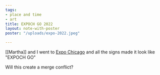 ```yaml
---
tags:
- place and time
- art
title: EXPOCH GO 2022
layout: note-with-poster
poster: "/uploads/expo-2022.jpeg"

---
```

\[\[Martha\]\] and I went to [Expo Chicago](https://www.expochicago.com) and all the signs made it look like "EXPOCH GO"

Will this create a merge conflict?